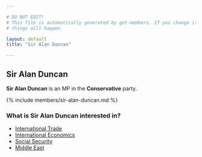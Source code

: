 ```yaml
---

# DO NOT EDIT!
# This file is automatically generated by get-members. If you change it, bad
# things will happen.

layout: default
title: "Sir Alan Duncan"

---
```


## Sir Alan Duncan

**Sir Alan Duncan** is an MP in the **Conservative** party.

{% include members/sir-alan-duncan.md %}

### What is Sir Alan Duncan interested in?


* [International Trade](/interests/international-trade.html)
* [International Economics](/interests/international-economics.html)
* [Social Security](/interests/social-security.html)
* [Middle East](/interests/middle-east.html)
